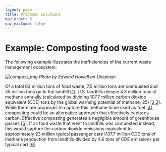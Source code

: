 ```yaml
---
layout: page
title: Proposed Solutions
nav_order: 3
nav_exclude: false
---
```


# Example: Composting food waste

The following example illustrates the inefficiencies of the current waste management ecosystem:

![compost_img](img/edward-howell-v7G32kVgM84-unsplash.jpg)
*Photo by Edward Howell on Unsplash*

Of a total 63 million tons of food waste, 7.5 million tons are combusted and 35 million tons go to the landfill [[1]]. U.S. landfills release 4.3 million tons of methane annually (calculated by dividing 107.7 million carbon dioxide equivalent (CDE) tons by the global warming potential of methane, 25) [[2],[3]]. While there are proposals to capture this methane to be used as fuel [[4]], composting could be an alternative approach that effectively captures carbon. Effective composting generates a negligible amount of greenhouse gasses [[5]]. If all food waste that went to landfills was composted instead, this would capture the carbon dioxide emissions equivalent to approximately 23 million typical passenger cars (107.7 million CDE tons of methane production from landfills divided by 4.6 tons of CDE emissions per typical car) [[6]].



[1]:https://www.epa.gov/facts-and-figures-about-materials-waste-and-recycling/food-material-specific-data
[2]:https://gwcouncil.org/wp-content/uploads/2019/06/Methane-Emissions-from-Landfills-Haokai-Zhao.pdf
[3]:https://ec.europa.eu/eurostat/statistics-explained/index.php?title=Glossary:Carbon_dioxide_equivalent
[4]:https://www.epa.gov/lmop/basic-information-about-landfill-gas
[5]:https://www.sanjoseca.gov/home/showpublisheddocument/198/636609540953170000
[6]:https://www.epa.gov/greenvehicles/greenhouse-gas-emissions-typical-passenger-vehicle
